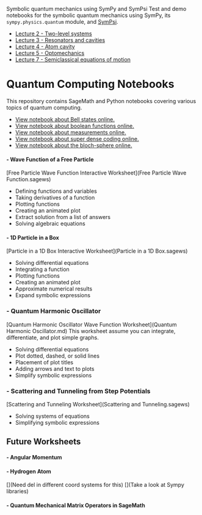 Symbolic quantum mechanics using SymPy and SymPsi
Test and demo notebooks for the symbolic quantum mechanics using SymPy, its `sympy.physics.quantum` module, and [SymPsi](http://www.github.com/sympsi/sympsi).

 * [Lecture 2 - Two-level systems](http://nbviewer.ipython.org/github/jrjohansson/sympsi-notebooks/blob/master/lecture-sympsi-two-level-system.ipynb)
 * [Lecture 3 - Resonators and cavities](http://nbviewer.ipython.org/github/jrjohansson/sympsi-notebooks/blob/master/lecture-sympsi-resonator.ipynb)
 * [Lecture 4 - Atom cavity](http://nbviewer.ipython.org/github/jrjohansson/sympsi-notebooks/blob/master/lecture-sympsi-atom-cavity.ipynb)
 * [Lecture 5 - Optomechanics](http://nbviewer.ipython.org/github/jrjohansson/sympsi-notebooks/blob/master/lecture-sympsi-optomechanics.ipynb)
 * [Lecture 7 - Semiclassical equations of motion](http://nbviewer.ipython.org/github/jrjohansson/sympsi-notebooks/blob/master/lecture-sympsi-semiclassical-eqm.ipynb)

# Quantum Computing Notebooks
This repository contains SageMath and Python notebooks covering various topics of quantum computing.
* [View notebook about Bell states online.](https://nbviewer.org/github/msqc-goethe/quantum-computing-notebooks/blob/main/sagemath/bell-states.ipynb)
* [View notebook about boolean functions online.](https://nbviewer.org/github/msqc-goethe/quantum-computing-notebooks/blob/main/sagemath/boolean_functions_qc.ipynb)
* [View notebook about measurements online.](https://nbviewer.org/github/msqc-goethe/quantum-computing-notebooks/blob/main/sagemath/measurements.ipynb)
* [View notebook about super dense coding online.](https://nbviewer.org/github/msqc-goethe/quantum-computing-notebooks/blob/main/sagemath/super_dense_coding.ipynb)
* [View notebook about the bloch-sphere online.](https://nbviewer.org/github/msqc-goethe/quantum-computing-notebooks/blob/main/qiskit/bloch-sphere_examples.ipynb)

#### - Wave Function of a Free Particle
[Free Particle Wave Function Interactive Worksheet](Free Particle Wave Function.sagews)
- Defining functions and variables
- Taking derivatives of a function
- Plotting functions
- Creating an animated plot
- Extract solution from a list of answers
- Solving algebraic equations
#### - 1D Particle in a Box
[Particle in a 1D Box Interactive Worksheet](Particle in a 1D Box.sagews)
- Solving differential equations
- Integrating a function
- Plotting functions
- Creating an animated plot
- Approximate numerical results
- Expand symbolic expressions
### - Quantum Harmonic Oscillator
[Quantum Harmonic Oscillator Wave Function Worksheet](Quantum Harmonic Oscillator.md)
This worksheet assume you can integrate, differentiate, and plot simple graphs.  
- Solving differential equations
- Plot dotted, dashed, or solid lines
- Placement of plot titles
- Adding arrows and text to plots
- Simplify symbolic expressions
### - Scattering and Tunneling from Step Potentials
[Scattering and Tunneling Worksheet](Scattering and Tunneling.sagews)
- Solving systems of equations
- Simplifying symbolic expressions

## Future Worksheets
#### - Angular Momentum
#### - Hydrogen Atom
[](Need del in different coord systems for this)
[](Take a look at Sympy libraries)
#### - Quantum Mechanical Matrix Operators in SageMath 

